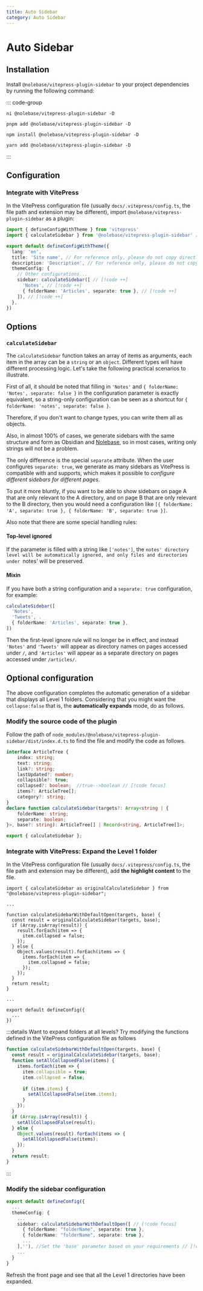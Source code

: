 ```yaml
---
title: Auto Sidebar
category: Auto Sidebar
---
```


<script setup>
import packageJSON from '~/packages/vitepress-plugin-sidebar/package.json'
</script>

# Auto Sidebar <Badge type="tip" :text="`v${packageJSON.version}`" />

## Installation

Install `@nolebase/vitepress-plugin-sidebar` to your project dependencies by running the following command:

::: code-group

```shell [@antfu/ni]
ni @nolebase/vitepress-plugin-sidebar -D
```

```shell [pnpm]
pnpm add @nolebase/vitepress-plugin-sidebar -D
```

```shell [npm]
npm install @nolebase/vitepress-plugin-sidebar -D
```

```shell [yarn]
yarn add @nolebase/vitepress-plugin-sidebar -D
```

:::

## Configuration

### Integrate with VitePress

In the VitePress configuration file (usually `docs/.vitepress/config.ts`, the file path and extension may be different), import `@nolebase/vitepress-plugin-sidebar` as a plugin:

<!--@include: @/pages/en/snippets/details-colored-diff.md-->

```typescript twoslash
import { defineConfigWithTheme } from 'vitepress'
import { calculateSidebar } from '@nolebase/vitepress-plugin-sidebar' // [!code ++]

export default defineConfigWithTheme({
  lang: 'en',
  title: 'Site name', // For reference only, please do not copy directly
  description: 'Description', // For reference only, please do not copy directly
  themeConfig: {
    // Other configurations...
    sidebar: calculateSidebar([ // [!code ++]
      'Notes', // [!code ++]
      { folderName: 'Articles', separate: true }, // [!code ++]
    ]), // [!code ++]
  },
})
```

## Options

### `calculateSidebar`

The `calculateSidebar` function takes an array of items as arguments, each item in the array can be a `string` or an `object`. Different types will have different processing logic. Let's take the following practical scenarios to illustrate.

First of all, it should be noted that filling in `'Notes'` and `{ folderName: 'Notes', separate: false }` in the configuration parameter is exactly equivalent, so a string-only configuration can be seen as a shortcut for `{ folderName: 'notes', separate: false }`.

Therefore, if you don't want to change types, you can write them all as objects.

Also, in almost 100% of cases, we generate sidebars with the same structure and form as Obsidian and [Nolebase](https://nolebase.ayaka.io), so in most cases, writing only strings will not be a problem.

The only difference is the special `separate` attribute. When the user configures `separate: true`, we generate as many sidebars as VitePress is compatible with and supports, which makes it possible to *configure different sidebars for different pages*.

To put it more bluntly, if you want to be able to show sidebars on page A that are only relevant to the A directory, and on page B that are only relevant to the B directory, then you would need a configuration like `[{ folderName: 'A', separate: true }, { folderName: 'B', separate: true }]`.

Also note that there are some special handling rules:

#### Top-level ignored

If the parameter is filled with a string like `['notes']`, the `notes' directory level will be automatically ignored, and only files and directories under `notes' will be preserved.

#### Mixin

If you have both a string configuration and a `separate: true` configuration, for example:

```typescript
calculateSidebar([
  'Notes',
  'Tweets', .
  { folderName: 'Articles', separate: true },
])
```

Then the first-level ignore rule will no longer be in effect, and instead `'Notes'` and `'Tweets'` will appear as directory names on pages accessed under `/`, and `'Articles'` will appear as a separate directory on pages accessed under `/articles/`.

## Optional configuration
The above configuration completes the automatic generation of a sidebar that displays all Level 1 folders.  Considering that you might want the `collapse:false` that is, the **automatically expands** mode, do as follows.
### Modify the source code of the plugin
Follow the path of `node_modules/@nolebase/vitepress-plugin-sidebar/dist/index.d.ts` to find the file and modify the code as follows.
```typescript
interface ArticleTree {
    index: string;
    text: string;
    link?: string;
    lastUpdated?: number;
    collapsible?: true;
    collapsed?: boolean;  //true-->boolean // [!code focus]
    items?: ArticleTree[];
    category?: string;
}
declare function calculateSidebar(targets?: Array<string | {
    folderName: string;
    separate: boolean;
}>, base?: string): ArticleTree[] | Record<string, ArticleTree[]>;

export { calculateSidebar };
```
### Integrate with VitePress: Expand the Level 1 folder
In the VitePress configuration file (usually `docs/.vitepress/config.ts`, the file path and extension may be different), add **the highlight content** to the file.
```ts{1,5-19}
import { calculateSidebar as originalCalculateSidebar } from "@nolebase/vitepress-plugin-sidebar"; 

...

function calculateSidebarWithDefaultOpen(targets, base) {
  const result = originalCalculateSidebar(targets, base);
  if (Array.isArray(result)) {
    result.forEach(item => {
      item.collapsed = false; 
    });
  } else {
    Object.values(result).forEach(items => {
      items.forEach(item => {
        item.collapsed = false; 
      });
    });
  }
  return result;
}

...

export default defineConfig({
  ...
})
```

:::details Want to expand folders at all levels?
Try modifying the functions defined in the VitePress configuration file as follows
```ts
function calculateSidebarWithDefaultOpen(targets, base) {
  const result = originalCalculateSidebar(targets, base);
  function setAllCollapsedFalse(items) {
    items.forEach(item => {
      item.collapsible = true; 
      item.collapsed = false;
  
      if (item.items) {
        setAllCollapsedFalse(item.items);
      }
    });
  }
  if (Array.isArray(result)) {
    setAllCollapsedFalse(result);
  } else {
    Object.values(result).forEach(items => {
      setAllCollapsedFalse(items);
    });
  }
  return result;
}
```
:::

### Modify the sidebar configuration
```ts
export default defineConfig({
  ...
  themeConfig: {
    ...
    sidebar: calculateSidebarWithDefaultOpen([ // [!code focus]
      { folderName: "folderName", separate: true },
      { folderName: "folderName", separate: true },
      ...
    ],''), //Set the 'base' parameter based on your requirements // [!code focus]
    ...
  }
}
```
Refresh the front page and see that all the Level 1 directories have been expanded.